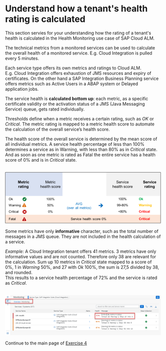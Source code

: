# Understand how a tenant's health rating is calculated

This section servies for your understanding how the rating of a tenant's health is calculated in the Health Monitoring use case of SAP Cloud ALM.

The technical metrics from a monitored services can be used to calculate the overall health of a monitored service. E.g. Cloud Integration is pulled every 5 minutes.

Each service type offers its own metrics and ratings to Cloud ALM. 
<br>E.g. Cloud Integration offers exhaustion of JMS resources and expiry of certificates. On the other hand a SAP Integration Business Planning service offers metrics such as Active Users in a ABAP system or Delayed application jobs.

The service health is **calculated bottom up**: each metric, as a specific certificate validity or the activation status of a JMS (Java Messaging Service) queue, gets rated individually. 

Thresholds define when a metric receives a certain rating, such as *OK* or *Critical*. The metric rating is mapped to a metric health score to automate the calculation of the overall service’s health score. 

The health score of the overall service is determined by the mean score of all individual metrics. A service health percentage of less than 100% determines a service as in Warning, with less than 80% as in *Critical* state. And as soon as one metric is rated as Fatal the entire service has a health score of 0% and is in *Critical* state.

<br>![](/exercises/ex4/images/HMRatingDiagram.png)

Some metrics have only **informative** character, such as the total number of messages in a JMS queue. They are not included in the health calculation of a service.

*Example:* A Cloud Integration tenant offers 41 metrics. 3 metrics have only informative values and are not counted. Therefore only 38 are relevant for the calculation.
Sum up 10 metrics in *Critical* state mapped to a score of 0%, 1 in *Warning* 50%, and 27 with *Ok* 100%, the sum is 27,5 divided by 38, and rounded. 
<br>This results to a service health percentage of 72% and the service is rated as *Critical*.

<br>![](/exercises/ex4/images/HMRatingExample.png)

Continue to the main page of [Exercise 4](../../ex4/)

<!--
## Exercise 2.1 Sub Exercise 1 Description

After completing these steps you will have created...

1. Click here.
<br>![](/exercises/ex2/images/02_01_0010.png)

2.	Insert this line of code.
```abap
response->set_text( |Hello ABAP World! | ). 
```

## Exercise 2.2 Sub Exercise 2 Description

After completing these steps you will have...

1.	Enter this code.
```abap
DATA(lt_params) = request->get_form_fields(  ).
READ TABLE lt_params REFERENCE INTO DATA(lr_params) WITH KEY name = 'cmd'.
  IF sy-subrc = 0.
    response->set_status( i_code = 200
                     i_reason = 'Everything is fine').
    RETURN.
  ENDIF.

```
-->

